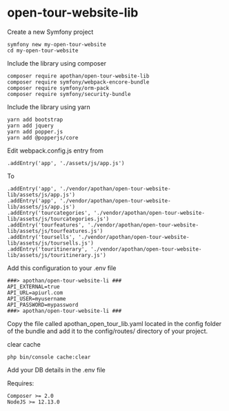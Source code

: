 # open-tour-website-lib

Create a new Symfony project

```
symfony new my-open-tour-website
cd my-open-tour-website
```

Include the library using composer

```
composer require apothan/open-tour-website-lib
composer require symfony/webpack-encore-bundle
composer require symfony/orm-pack
composer require symfony/security-bundle
```

Include the library using yarn

```
yarn add bootstrap
yarn add jquery
yarn add popper.js
yarn add @popperjs/core
```

Edit webpack.config.js entry from

```
.addEntry('app', './assets/js/app.js')
```

To 

```
.addEntry('app', './vendor/apothan/open-tour-website-lib/assets/js/app.js')
.addEntry('app', './vendor/apothan/open-tour-website-lib/assets/js/app.js')
.addEntry('tourcategories', './vendor/apothan/open-tour-website-lib/assets/js/tourcategories.js')
.addEntry('tourfeatures', './vendor/apothan/open-tour-website-lib/assets/js/tourfeatures.js')
.addEntry('toursells', './vendor/apothan/open-tour-website-lib/assets/js/toursells.js')
.addEntry('touritinerary', './vendor/apothan/open-tour-website-lib/assets/js/touritinerary.js')
```

Add this configuration to your .env file

```
###> apothan/open-tour-website-li ###
API_EXTERNAL=true
API_URL=apiurl.com
API_USER=myusername
API_PASSWORD=mypassword
###> apothan/open-tour-website-li ###
```

Copy the file called apothan_open_tour_lib.yaml located in the 
config folder of the bundle and add it to the config/routes/ directory of your project.

clear cache
```
php bin/console cache:clear
```
Add your DB details in the .env file

Requires:

```
Composer >= 2.0
NodeJS >= 12.13.0
```
